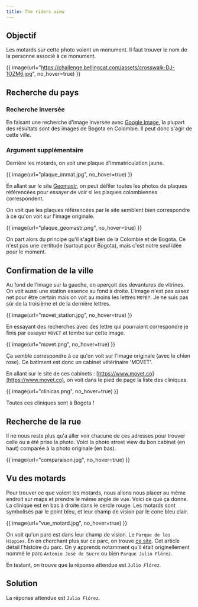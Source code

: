 ```yaml
---
title: The riders view
---
```


## Objectif

Les motards sur cette photo voient un monument. Il faut trouver le nom de la personne associé à ce monument.

{{ image(url="https://challenge.bellingcat.com/assets/crosswalk-DJ-1OZM6.jpg", no_hover=true) }}

## Recherche du pays

### Recherche inversée

En faisant une recherche d'image inversée avec [Google Image](https://images.google.com), la plupart des résultats sont des images de Bogota en Colombie. Il peut donc s'agir de cette ville.

### Argument supplémentaire

Derrière les motards, on voit une plaque d'immatriculation jaune.

{{ image(url="plaque_immat.jpg", no_hover=true) }}

En allant sur le site [Geomastr](https://geomastr.com), on peut défiler toutes les photos de plaques référencées pour essayer de voir si les plaques colombiennes correspondent.

On voit que les plaques référencées par le site semblent bien correspondre à ce qu'on voit sur l'image originale.

{{ image(url="plaque_geomastr.png", no_hover=true) }}

On part alors du principe qu'il s'agit bien de la Colombie et de Bogota. Ce n'est pas une certitude (surtout pour Bogota), mais c'est notre seul idée pour le moment.

## Confirmation de la ville

Au fond de l'image sur la gauche, on aperçoit des devantures de vitrines. On voit aussi une station essence au fond à droite. L'image n'est pas assez net pour être certain mais on voit au moins les lettres `MO?E?`. Je ne suis pas sûr de la troisième et de la dernière lettres.

{{ image(url="movet_station.jpg", no_hover=true) }}


En essayant des recherches avec des lettre qui pourraient correspondre je finis par essayer `MOVET` et tombe sur cette image.

{{ image(url="movet.png", no_hover=true) }}

Ça semble correspondre à ce qu'on voit sur l'image originale (avec le chien rose). Ce batiment est donc un cabinet vétérinaire 'MOVET'.

En allant sur le site de ces cabinets : [https://www.movet.co](https://www.movet.co), on voit dans le pied de page la liste des cliniques.

{{ image(url="clinicas.png", no_hover=true) }}

Toutes ces cliniques sont à Bogota !

## Recherche de la rue

Il ne nous reste plus qu'a aller voir chacune de ces adresses pour trouver celle ou a été prise la photo. Voici la photo street view du bon cabinet (en haut) comparée à la photo originale (en bas).

{{ image(url="comparaison.jpg", no_hover=true) }}

## Vu des motards

Pour trouver ce que voient les motards, nous allons nous placer au même endroit sur maps et prendre le même angle de vue. Voici ce que ça donne. La clinique est en bas à droite dans le cercle rouge. Les motards sont symbolisés par le point bleu, et leur champ de vision par le cone bleu clair.

{{ image(url="vue_motard.jpg", no_hover=true) }}

On voit qu'un parc est dans leur champ de vision. Le `Parque de los Hippies`. En en cherchant plus sur ce parc, on trouve [ce site](http://septimazo.weebly.com/historias/historia-del-parque-de-los-hippies-en-la-carrera-septima-de-bogota). Cet article détail l'histoire du parc. On y apprends notamment qu'il était originellement nommé le parc `Antonio José de Sucre` ou bien `Parque Julio Flórez`.

En testant, on trouve que la réponse attendue est `Julio Flórez`.

## Solution

La réponse attendue est `Julio Flórez`.